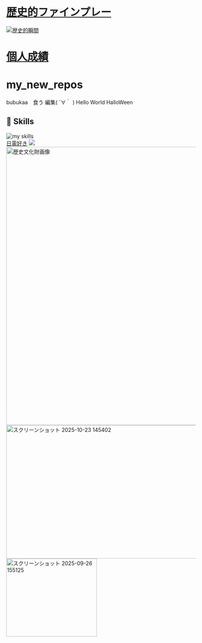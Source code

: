 # <a href="https://www.youtube.com/watch?v=Rxagj5bLpG0">歴史的ファインプレー</a>
[![歴史的瞬間](https://img.youtube.com/vi/Rxagj5bLpG0/0.jpg)](https://www.youtube.com/watch?v=Rxagj5bLpG0)

# <a href="https://baseball.omyutech.com/playerTop.action?playerId=2482272">個人成績</a>
# my_new_repos
bubukaa　食う
編集( ´∀｀ )
Hello World
HalloWeen


<!-- 3. 好きな技術スタックに変更 -->
<!-- ライトモート：theme=light, ダークモート：theme=dark -->
<!-- アイコンの選択肢一覧：https://arc.net/l/quote/zizyykfh -->
## 🌱 Skills
<img alt="my skills" src="https://skillicons.dev/icons?theme=dark&perline=7&i=html,css,js,apple,azure,blender,figma,python,cs,discord,dotnet,eclipse,github,git,instagram,unity,visualstudio,vscode,gcp" />
<br>
<a href="https://www.jec.ac.jp/">日電好き</a>
<img src="https://www.jec.ac.jp/wp-content/themes/jec/assets/img/course/it/jy/img004.jpg">
<img width="1317" height="738" alt="歴史文化財画像" src="https://github.com/user-attachments/assets/05830991-6846-44a6-b500-620be72e1e61" />
<img width="587" height="354" alt="スクリーンショット 2025-10-23 145402" src="https://github.com/user-attachments/assets/a7de301c-1a70-42b5-8299-fb21c282f8ca" />
<img width="241" height="207" alt="スクリーンショット 2025-09-26 155125" src="https://github.com/user-attachments/assets/a7ce5daf-2806-40a8-b03e-3343af54000b" />


